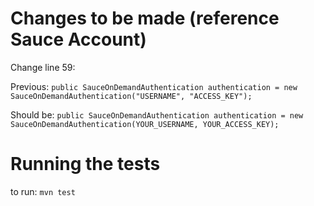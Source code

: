 # Changes to be made (reference Sauce Account)

Change line 59:

Previous: 
`public SauceOnDemandAuthentication authentication = new SauceOnDemandAuthentication("USERNAME", "ACCESS_KEY");`

Should be: `public SauceOnDemandAuthentication authentication = new SauceOnDemandAuthentication(YOUR_USERNAME, YOUR_ACCESS_KEY);`

# Running the tests
to run: `mvn test`
